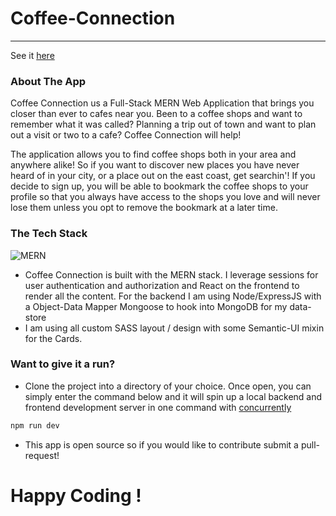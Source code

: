 # Coffee-Connection

<hr>

See it [here](https://coffee-connection.herokuapp.com/)

### About The App

Coffee Connection us a Full-Stack MERN Web Application that brings you closer than ever to cafes near you. Been to a coffee shops and want to remember what it was called? Planning a trip out of town and want to plan out a visit or two to a cafe? Coffee Connection will help!

The application allows you to find coffee shops both in your area and anywhere alike! So if you want to discover new places you have never heard of in your city, or a place out on the east coast, get searchin'! If you decide to sign up, you will be able to bookmark the coffee shops to your profile so that you always have access to the shops you love and will never lose them unless you opt to remove the bookmark at a later time.

### The Tech Stack

![MERN](https://upload.wikimedia.org/wikipedia/commons/9/94/MERN-logo.png)
<br>

- Coffee Connection is built with the MERN stack. I leverage sessions for user authentication and authorization and React on the frontend to render all the content. For the backend I am using Node/ExpressJS with a Object-Data Mapper Mongoose to hook into MongoDB for my data-store
- I am using all custom SASS layout / design with some Semantic-UI mixin for the Cards.

### Want to give it a run?

- Clone the project into a directory of your choice. Once open, you can simply enter the command below and it will spin up a local backend and frontend development server in one command with [concurrently](https://www.npmjs.com/package/concurrently)

```bash
npm run dev
```

- This app is open source so if you would like to contribute submit a pull-request!

# Happy Coding !
